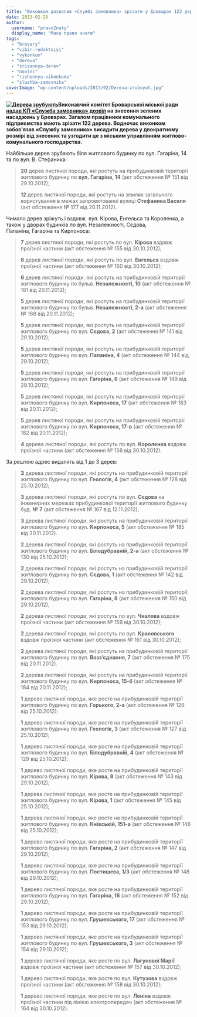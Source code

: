 ```yaml
---
title: "Виконком дозволив «Службі замовника» зрізати у Броварах 122 дерева"
date: 2013-02-26
author: 
  username: "pravoZnaty"
  display_name: "Маєш право знати"
tags: 
  - "brovary"
  - "vibir-redaktsiyi"
  - "vykonkom"
  - "dereva"
  - "zrizannya-derev"
  - "novini"
  - "rishennya-vikonkomu"
  - "sluzhba-zamovnika"
coverImage: "wp-content/uploads/2013/02/Dereva-zrubuyut.jpg"
---
```


**[![Дерева зрубують](https://mpz.brovary.org/wp-content/uploads/2013/02/Dereva-zrubuyut.jpg)](https://mpz.brovary.org/wp-content/uploads/2013/02/Dereva-zrubuyut.jpg)Виконавчий комітет Броварської міської ради [надав КП «Служба замовника» дозвіл](http://docs.brovary.org/p6745/12.02.2013/73) на знесення зелених насаджень у Броварах. Загалом працівники комунального підприємства мають зрізати 122 дерева. Водночас виконком зобов'язав «Службу замовника» висадити дерева у двократному розмірі від знесених та узгодити це з міським управлінням житлово-комунального господарства.**

Найбільше дерев зрубають біля житлового будинку по вул. Гагаріна, 14 та по вул. В. Стефаника:

> **20** дерев листяної породи, які ростуть на прибудинковій території житлового будинку по **вул.** **Гагаріна, 14** (акт обстеження № 151 від 29.10.2012);
> 
> **12** дерев листяної породи, які ростуть на землях загального користування в межах запроектованої вулиці **Стефаника Василя** (акт обстеження № 177 від 20.11.2012).

Чимало дерев зріжуть і вздовж  вул. Кірова, Енгельса та Короленка, а також у дворах будинків по вул. Незалежності, Сєдова, Папаніна, Гагаріна та Кирпоноса:

> **7** дерев листяної породи, які ростуть по вул. **Кірова** вздовж проїзної частини (акт обстеження № 155 від 30.10.2012);
> 
> **6** дерев листяної породи, які ростуть по вул. **Енгельса** вздовж проїзної частини (акт обстеження № 160 від 30.10.2012);
> 
> **6** дерев листяної породи, які ростуть на прибудинковій території житлового будинку по бульв. **Незалежності, 10** (акт обстеження № 181 від 20.11.2012);
> 
> **5** дерев листяної породи, які ростуть на прибудинковій території житлового будинку по бульв. **Незалежності, 2-а** (акт обстеження № 168 від 20.11.2012);
> 
> **5** дерев листяної породи, які ростуть на прибудинковій території житлового будинку по вул. **Сєдова, 2** (акт обстеження № 141 від 29.10.2012);
> 
> **5** дерев листяної породи, які ростуть на прибудинковій території житлового будинку по вул. **Папаніна, 4** (акт обстеження № 144 від 29.10.2012);
> 
> **5** дерев листяної породи, які ростуть на прибудинковій території житлового будинку по вул. **Гагаріна, 6** (акт обстеження № 149 від 29.10.2012);
> 
> **5** дерев листяної породи, які ростуть на прибудинковій території житлового будинку по вул. **Кирпоноса, 17** (акт обстеження № 183 від 20.11.2012);
> 
> **5** дерев листяної породи, які ростуть на прибудинковій території житлового будинку по вул. **Кирпоноса, 17-в** (акт обстеження № 182 від 20.11.2012);
> 
> **4** дерева листяної породи, які ростуть по вул. **Короленка** вздовж проїзної частини (акт обстеження № 156 від 30.10.2012).

За рештою адрес видалять від 1 до 3 дерев:

> **3** дерева листяної породи, які ростуть на прибудинковій території житлового будинку по вул. **Геологів, 4** (акт обстеження № 128 від 25.10.2012);
> 
> **3** дерева листяної породи, які ростуть по вул. **Сєдова** на інженерних мережах прибудинкової території житлового будинку буд. **№ 7** (акт обстеження № 167 від 12.11.2012);
> 
> **3** дерева листяної породи, які ростуть на прибудинковій території житлового будинку по вул. **Кирпоноса, 5** (акт обстеження № 185 від 20.11.2012).
> 
> **2** дерева листяної породи, які ростуть на прибудинковій території житлового будинку по вул. **Білодубравній, 2-а** (акт обстеження № 130 від 25.10.2012);
> 
> **2** дерева листяної породи, які ростуть на прибудинковій території житлового будинку по вул. **Сєдова, 1** (акт обстеження № 142 від 29.10.2012);
> 
> **2** дерева листяної породи, які ростуть на прибудинковій території житлового будинку по вул. **Гагаріна, 8** (акт обстеження № 150 від 29.10.2012);
> 
> **2** дерева листяної породи, які ростуть по вул. **Чкалова** вздовж проїзної частини (акт обстеження № 159 від 30.10.2012);
> 
> **2** дерева листяної породи, які ростуть по вул. **Красовського** вздовж проїзної частини (акт обстеження № 161 від 30.10.2012);
> 
> **2** дерева листяної породи, які ростуть на прибудинковій території житлового будинку по вул. **Возз’єднання, 7** (акт обстеження № 175 від 20.11.2012).
> 
> **2** дерева листяної породи, які ростуть на прибудинковій території житлового будинку по вул. **Кирпоноса, 15-б** (акт обстеження № 184 від 20.11.2012);
> 
> **1** дерево листяної породи, яке росте на прибудинковій території житлового будинку по вул. **Горького, 2-а** (акт обстеження № 126 від 25.10.2012);
> 
> **1** дерево листяної породи, яке росте на прибудинковій території житлового будинку по вул. **Геологів, 3** (акт обстеження № 127 від 25.10.2012);
> 
> **1** дерево листяної породи, яке росте на прибудинковій території житлового будинку по вул. **Білодубравній, 4** (акт обстеження № 129 від 25.10.2012);
> 
> **1** дерево листяної породи, яке росте на прибудинковій території житлового будинку по вул. **Кірова, 8** (акт обстеження № 143 від 29.10.2012);
> 
> **1** дерева листяної породи, яке росте на прибудинковій території житлового будинку по вул. **Кірова, 1** (акт обстеження № 145 від 25.10.2012);
> 
> **1** дерева листяної породи, яке росте на прибудинковій території житлового будинку по вул. **Київській, 151-а** (акт обстеження № 146 від 25.10.2012);
> 
> **1** дерево листяної породи, яке росте на прибудинковій території житлового будинку по вул. **Гагаріна, 2** (акт обстеження № 147 від 29.10.2012);
> 
> **1** дерево листяної породи, яке росте на прибудинковій території житлового будинку по вул. **Постишева, 1/3** (акт обстеження № 148 від 29.10.2012);
> 
> **1** дерево листяної породи, яке росте на прибудинковій території житлового будинку по вул. **Гагаріна, 16** (акт обстеження № 152 від 29.10.2012);
> 
> **1** дерево листяної породи, яке росте на прибудинковій території житлового будинку по вул. **Грушевського, 17** (акт обстеження № 153 від 29.10.2012);
> 
> **1** дерево листяної породи, яке росте на прибудинковій території житлового будинку по вул. **Грушевського, 3** (акт обстеження № 154 від 29.10.2012);
> 
> **1** дерево листяної породи, яке росте по вул. **Лагунової Марії** вздовж проїзної частини (акт обстеження № 157 від 30.10.2012);
> 
> **1** дерево листяної породи, яке росте по вул. **Кутузова** вздовж проїзної частини (акт обстеження № 158 від 30.10.2012);
> 
> **1** дерево листяної породи, яке росте по вул. **Леніна** вздовж проїзної частини під лінією електропередач (акт обстеження № 164 від 30.10.2012).
